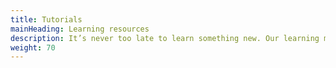 ```yaml
---
title: Tutorials
mainHeading: Learning resources
description: It’s never too late to learn something new. Our learning materials will help you quickly understand the world of IoT, Industry 4.0 and HARDWARIO devices.
weight: 70
---
```

